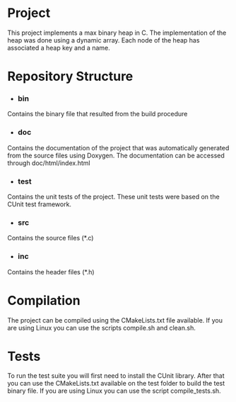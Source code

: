 # Project

This project implements a max binary heap in C. The implementation of the heap was done using a dynamic array. Each node of the heap has associated a heap key and a name.

# Repository Structure

* ### bin
Contains the binary file that resulted from the build procedure

* ### doc
Contains the documentation of the project that was automatically generated from the source files using Doxygen. The documentation can be accessed through doc/html/index.html

* ### test
Contains the unit tests of the project. These unit tests were based on the CUnit test framework. 

* ### src
Contains the source files (*.c)

* ### inc
Contains the header files (*.h)

# Compilation

The project can be compiled using the CMakeLists.txt file available. If you are using Linux you can use the scripts compile.sh and clean.sh.

# Tests
To run the test suite you will first need to install the CUnit library. After that you can use the CMakeLists.txt available on the test folder to build the test binary file. If you are using Linux you can use the script compile_tests.sh.
